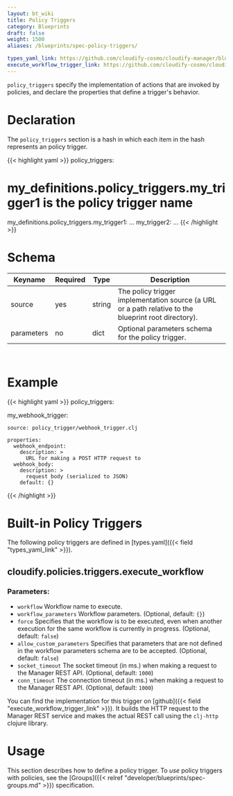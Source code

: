 ```yaml
---
layout: bt_wiki
title: Policy Triggers
category: Blueprints
draft: false
weight: 1500
aliases: /blueprints/spec-policy-triggers/

types_yaml_link: https://github.com/cloudify-cosmo/cloudify-manager/blob/3.3/resources/rest-service/cloudify/types/types.yaml
execute_workflow_trigger_link: https://github.com/cloudify-cosmo/cloudify-manager/blob/3.3/resources/rest-service/cloudify/triggers/execute_workflow.clj
---
```


`policy_triggers` specify the implementation of actions that are invoked by policies, and declare the properties that define a trigger's behavior.

# Declaration

The `policy_triggers` section is a hash in which each item in the hash represents an policy trigger.

{{< highlight  yaml >}}
policy_triggers:
  # my_definitions.policy_triggers.my_trigger1 is the policy trigger name
  my_definitions.policy_triggers.my_trigger1:
    ...
  my_trigger2:
    ...
{{< /highlight >}}


# Schema

Keyname     | Required | Type        | Description
----------- | -------- | ----        | -----------
source      | yes      | string      | The policy trigger implementation source (a URL or a path relative to the blueprint root directory).
parameters  | no       | dict        | Optional parameters schema for the policy trigger.


<br>

# Example

{{< highlight  yaml >}}
policy_triggers:

  my_webhook_trigger:

    source: policy_trigger/webhook_trigger.clj

    properties:
      webhook_endpoint:
        description: >
          URL for making a POST HTTP request to
      webhook_body:
        description: >
          request body (serialized to JSON)
        default: {}

{{< /highlight >}}


# Built-in Policy Triggers

The following policy triggers are defined in [types.yaml]({{< field "types_yaml_link" >}}).

## cloudify.policies.triggers.execute_workflow

### Parameters:

* `workflow` Workflow name to execute.
* `workflow_parameters` Workflow parameters. (Optional, default: `{}`)
* `force` Specifies that the workflow is to be executed, even when another execution for the same workflow is currently in progress. (Optional, default: `false`)
* `allow_custom_parameters` Specifies that parameters that are not defined in the workflow parameters schema are to be accepted. (Optional, default: `false`)
* `socket_timeout` The socket timeout (in ms.) when making a request to the Manager REST API. (Optional, default: `1000`)
* `conn_timeout` The connection timeout (in ms.) when making a request to the Manager REST API. (Optional, default: `1000`)

You can find the implementation for this trigger on [github]({{< field "execute_workflow_trigger_link" >}}). It builds the HTTP request to the Manager REST service and makes the actual REST call using the `clj-http` clojure library.

# Usage
This section describes how to define a policy trigger. To _use_ policy triggers with policies,
see the [Groups]({{< relref "developer/blueprints/spec-groups.md" >}}) specification.

